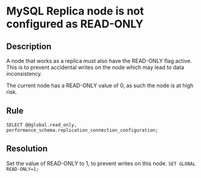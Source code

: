 # MySQL Replica node is not configured as READ-ONLY

## Description
A node that works as a replica must also have the READ-ONLY flag active. 
This is to prevent accidental writes on the node which may lead to data inconsistency.

The current node has a READ-ONLY value of 0, as such the node is at high risk. 



## Rule
`SELECT @@global.read_only, performance_schema.replication_connection_configuration;`


## Resolution
Set the value of READ-ONLY to 1, to prevent writes on this node.
`SET GLOBAL READ-ONLY=1;`